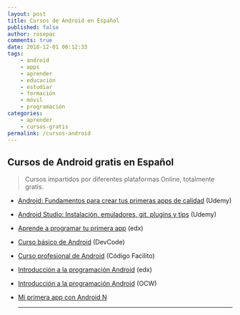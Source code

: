 ```yaml
---
layout: post
title: Cursos de Android en Español
published: false
author: rosepac
comments: true
date: 2018-12-01 06:12:33
tags:
    - android
    - apps
    - aprender
    - educación
    - estudiar
    - formación
    - móvil
    - programación
categories:
    - aprender
    - cursos-gratis
permalink: /cursos-android
---
```

## Cursos de Android gratis en Español

> Cursos impartidos por diferentes plataformas Online, totalmente gratis.

  * [Android: Fundamentos para crear tus primeras apps de calidad][1] (Udemy)
  * [Android Studio: Instalación, emuladores, git, plugins y tips][2] (Udemy)
  * [Aprende a programar tu primera app][3] (edx)
  * [Curso básico de Android][4] (DevCode)
  * [Curso profesional de Android][5] (Código Facilito)
  * [Introducción a la programación Android][6] (edx)
  * [Introducción a la programación Android][7] (OCW)
  * [Mi primera app con Android N][8]
  
    * * *

 [1]: https://www.udemy.com/fundamentos-de-android-para-crear-apps-de-calidad
 [2]: https://www.udemy.com/android-studio-instalacion-emuladores-git-plugins-y-tips
 [3]: https://www.edx.org/es/course/jugando-con-android-aprende-programar-tu-uamx-android301x-4
 [4]: https://devcode.la/cursos/curso-basico-de-android
 [5]: https://codigofacilito.com/cursos/android-profesional
 [6]: https://www.edx.org/es/course/android-introduccion-la-programacion-upvalenciax-aip201x-1
 [7]: https://campusvirtual.ull.es/ocw/course/view.php?id=130
 [8]: https://www.udemy.com/mi-primera-app-con-android-n